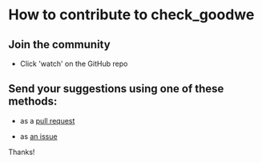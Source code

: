 # How to contribute to check_goodwe

## Join the community

- Click 'watch' on the GitHub repo

## Send your suggestions using one of these methods:

- as a [pull request](https://github.com/yaleman/check_goodwe/pulls)

- as [an issue](https://github.com/yaleman/check_goodwe/issues/new)

Thanks!